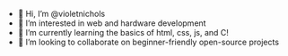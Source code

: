 - 👋 Hi, I’m @violetnichols
- 👀 I’m interested in web and hardware development
- 🌱 I’m currently learning the basics of html, css, js, and C!
- 💞️ I’m looking to collaborate on beginner-friendly open-source projects

<!---
violetnichols/violetnichols is a ✨ special ✨ repository because its `README.md` (this file) appears on your GitHub profile.
You can click the Preview link to take a look at your changes.
--->
